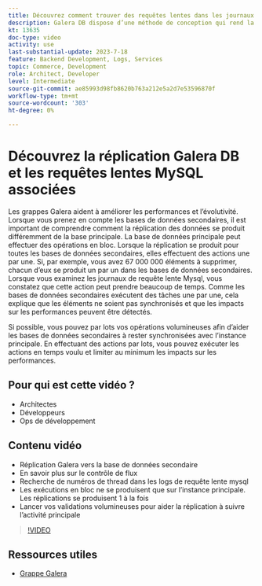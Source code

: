 ```yaml
---
title: Découvrez comment trouver des requêtes lentes dans les journaux de requête lents mysql et pourquoi la méthode de conception de réplication Galera DB peut en être la raison.
description: Galera DB dispose d’une méthode de conception qui rend la réplication des données vers des bases de données secondaires plus longue que la principale. Découvrez comment trouver ces événements dans le log de requête lente mysql, et la raison sous-jacente pour laquelle vous voyez des entrées dans les logs de requête lente et peut-être comment les empêcher à l’avenir.
kt: 13635
doc-type: video
activity: use
last-substantial-update: 2023-7-18
feature: Backend Development, Logs, Services
topic: Commerce, Development
role: Architect, Developer
level: Intermediate
source-git-commit: ae85993d98fb8620b763a212e5a2d7e53596870f
workflow-type: tm+mt
source-wordcount: '303'
ht-degree: 0%

---
```


# Découvrez la réplication Galera DB et les requêtes lentes MySQL associées

Les grappes Galera aident à améliorer les performances et l’évolutivité. Lorsque vous prenez en compte les bases de données secondaires, il est important de comprendre comment la réplication des données se produit différemment de la base principale. La base de données principale peut effectuer des opérations en bloc. Lorsque la réplication se produit pour toutes les bases de données secondaires, elles effectuent des actions une par une. Si, par exemple, vous avez 67 000 000 éléments à supprimer, chacun d’eux se produit un par un dans les bases de données secondaires. Lorsque vous examinez les journaux de requête lente Mysql, vous constatez que cette action peut prendre beaucoup de temps. Comme les bases de données secondaires exécutent des tâches une par une, cela explique que les éléments ne soient pas synchronisés et que les impacts sur les performances peuvent être détectés.

Si possible, vous pouvez par lots vos opérations volumineuses afin d’aider les bases de données secondaires à rester synchronisées avec l’instance principale. En effectuant des actions par lots, vous pouvez exécuter les actions en temps voulu et limiter au minimum les impacts sur les performances.

## Pour qui est cette vidéo ?

- Architectes
- Développeurs
- Ops de développement

## Contenu vidéo

- Réplication Galera vers la base de données secondaire
- En savoir plus sur le contrôle de flux
- Recherche de numéros de thread dans les logs de requête lente mysql
- Les exécutions en bloc ne se produisent que sur l’instance principale. Les réplications se produisent 1 à la fois
- Lancer vos validations volumineuses pour aider la réplication à suivre l’activité principale

>[!VIDEO](https://video.tv.adobe.com/v/3421688?learn=on)

## Ressources utiles

- [Grappe Galera](https://galeracluster.com/)
